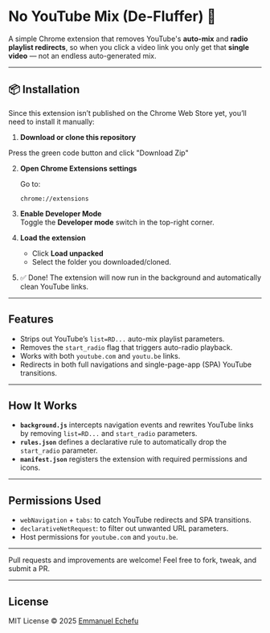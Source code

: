 # No YouTube Mix (De-Fluffer) 🚫

A simple Chrome extension that removes YouTube's **auto-mix** and **radio playlist redirects**, so when you click a video link you only get that **single video** — not an endless auto-generated mix.

---

## 📦 Installation

Since this extension isn’t published on the Chrome Web Store yet, you’ll need to install it manually:

1. **Download or clone this repository**

Press the green code button and click "Download Zip"

2. **Open Chrome Extensions settings**
   
   Go to:  

       chrome://extensions

4. **Enable Developer Mode**  
   Toggle the **Developer mode** switch in the top-right corner.

5. **Load the extension**  
   - Click **Load unpacked**  
   - Select the folder you downloaded/cloned.

6. ✅ Done! The extension will now run in the background and automatically clean YouTube links.

---

## Features
- Strips out YouTube’s `list=RD...` auto-mix playlist parameters.
- Removes the `start_radio` flag that triggers auto-radio playback.
- Works with both `youtube.com` and `youtu.be` links.
- Redirects in both full navigations and single-page-app (SPA) YouTube transitions.

---

## How It Works
- **`background.js`** intercepts navigation events and rewrites YouTube links by removing `list=RD...` and `start_radio` parameters.
- **`rules.json`** defines a declarative rule to automatically drop the `start_radio` parameter.
- **`manifest.json`** registers the extension with required permissions and icons.

---

## Permissions Used
- `webNavigation` + `tabs`: to catch YouTube redirects and SPA transitions.
- `declarativeNetRequest`: to filter out unwanted URL parameters.
- Host permissions for `youtube.com` and `youtu.be`.

---

Pull requests and improvements are welcome! Feel free to fork, tweak, and submit a PR.

---

## License
MIT License © 2025 [Emmanuel Echefu](https://github.com/emmanuelechefu)
